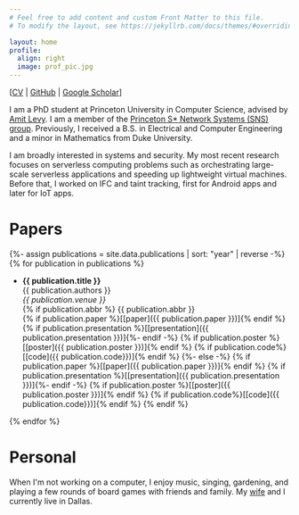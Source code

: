 ```yaml
---
# Feel free to add content and custom Front Matter to this file.
# To modify the layout, see https://jekyllrb.com/docs/themes/#overriding-theme-defaults

layout: home
profile:
  align: right
  image: prof_pic.jpg
---
```


<!-- ![image](assets/peacock.jpg){: style="float: right"; height="25%" width="25%"} -->

\[[CV](https://raw.githubusercontent.com/LedgeDash/ledgedash.github.io/main/assets/files/cv.pdf) \| [GitHub](https://github.com/LedgeDash) \| [Google Scholar](https://scholar.google.com/citations?user=Mg4erJ8AAAAJ&hl=en)\]

I am a PhD student at Princeton University in Computer Science, advised by
[Amit Levy](https://www.amitlevy.com/). I am a member of the [Princeton S\*
Network Systems (SNS) group](https://sns.cs.princeton.edu/). Previously, I
received a B.S. in Electrical and Computer Engineering and a minor in
Mathematics from Duke University.

I am broadly interested in systems and security. My most recent research
focuses on serverless computing problems such as orchestrating large-scale
serverless applications and speeding up lightweight virtual machines. Before
that, I worked on IFC and taint tracking, first for Android apps and later for
IoT apps.


# Papers

{%- assign publications = site.data.publications | sort: "year" | reverse -%}
{% for publication in publications %}

* __{{ publication.title }}__  
   {{ publication.authors }}  
   _{{ publication.venue }}_  
   {% if publication.abbr %} {{ publication.abbr }}  
   {% if publication.paper %}\[[paper]({{ publication.paper }})\]{% endif %}
   {% if publication.presentation %}\[[presentation]({{ publication.presentation }})\]{%- endif -%}
   {% if publication.poster %}\[[poster]({{ publication.poster }})\]{% endif %}
   {% if publication.code%}\[[code]({{ publication.code}})\]{% endif %}
   {%- else -%}
   {% if publication.paper %}\[[paper]({{ publication.paper }})\]{% endif %}
   {% if publication.presentation %}\[[presentation]({{ publication.presentation }})\]{%- endif -%}
   {% if publication.poster %}\[[poster]({{ publication.poster }})\]{% endif %}
   {% if publication.code%}\[[code]({{ publication.code}})\]{% endif %}
   {% endif %}

{% endfor %}


# Personal

When I'm not working on a computer, I enjoy music, singing, gardening, and
playing a few rounds of board games with friends and family. My [wife](https://www.smu.edu/cox/Our-People-and-Community/Faculty/Rowena-J-Gan) and I currently live in Dallas.

